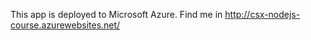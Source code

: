 This app is deployed to Microsoft Azure. Find me in <a src='http://csx-nodejs-course.azurewebsites.net/'>http://csx-nodejs-course.azurewebsites.net/</a>
